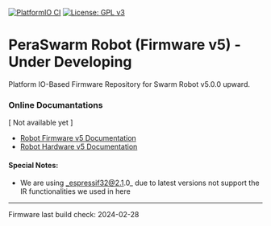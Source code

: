 [![PlatformIO CI](https://github.com/Pera-Swarm/firmware_v5/actions/workflows/main.yml/badge.svg)](https://github.com/Pera-Swarm/firmware_v5/actions/workflows/main.yml)
[![License: GPL v3](https://img.shields.io/badge/License-GPL%20v3-blue.svg)](http://www.gnu.org/licenses/gpl-3.0)

# PeraSwarm Robot (Firmware v5) - Under Developing 

Platform IO-Based Firmware Repository for Swarm Robot v5.0.0 upward.

### Online Documantations

[ Not available yet ]
- [Robot Firmware v5 Documentation](https://pera-swarm.ce.pdn.ac.lk/docs/robots/v5/firmware/)
- [Robot Hardware v5 Documentation](https://pera-swarm.ce.pdn.ac.lk/docs/robots/v5/hardware/)

#### Special Notes:

- We are using _espressif32@2.1.0_ due to latest versions not support the IR functionalities we used in here


---
Firmware last build check: 2024-02-28
